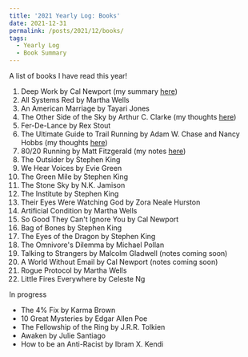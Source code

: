 ```yaml
---
title: '2021 Yearly Log: Books'
date: 2021-12-31
permalink: /posts/2021/12/books/
tags:
  - Yearly Log
  - Book Summary
---
```


A list of books I have read this year!

1. Deep Work by Cal Newport (my summary [here](https://emilykjensen.github.io/posts/2020/01/deep-work/))
2. All Systems Red by Martha Wells
3. An American Marriage by Tayari Jones
4. The Other Side of the Sky by Arthur C. Clarke (my thoughts [here](https://emilykjensen.github.io/posts/2020/01/other-side-sky/))
5. Fer-De-Lance by Rex Stout
6. The Ultimate Guide to Trail Running by Adam W. Chase and Nancy Hobbs (my thoughts [here](https://emilykjensen.github.io/posts/2020/01/trail-running/))
7. 80/20 Running by Matt Fitzgerald (my notes [here](https://emilykjensen.github.io/posts/2020/01/80-20-running/))
8. The Outsider by Stephen King
9. We Hear Voices by Evie Green
10. The Green Mile by Stephen King
11. The Stone Sky by N.K. Jamison
12. The Institute by Stephen King
13. Their Eyes Were Watching God by Zora Neale Hurston
14. Artificial Condition by Martha Wells
15. So Good They Can't Ignore You by Cal Newport
16. Bag of Bones by Stephen King
17. The Eyes of the Dragon by Stephen King
18. The Omnivore's Dilemma by Michael Pollan
19. Talking to Strangers by Malcolm Gladwell (notes coming soon)
20. A World Without Email by Cal Newport (notes coming soon)
21. Rogue Protocol by Martha Wells
22. Little Fires Everywhere by Celeste Ng

In progress
- The 4% Fix by Karma Brown
- 10 Great Mysteries by Edgar Allen Poe 
- The Fellowship of the Ring by J.R.R. Tolkien 
- Awaken by Julie Santiago
- How to be an Anti-Racist by Ibram X. Kendi
